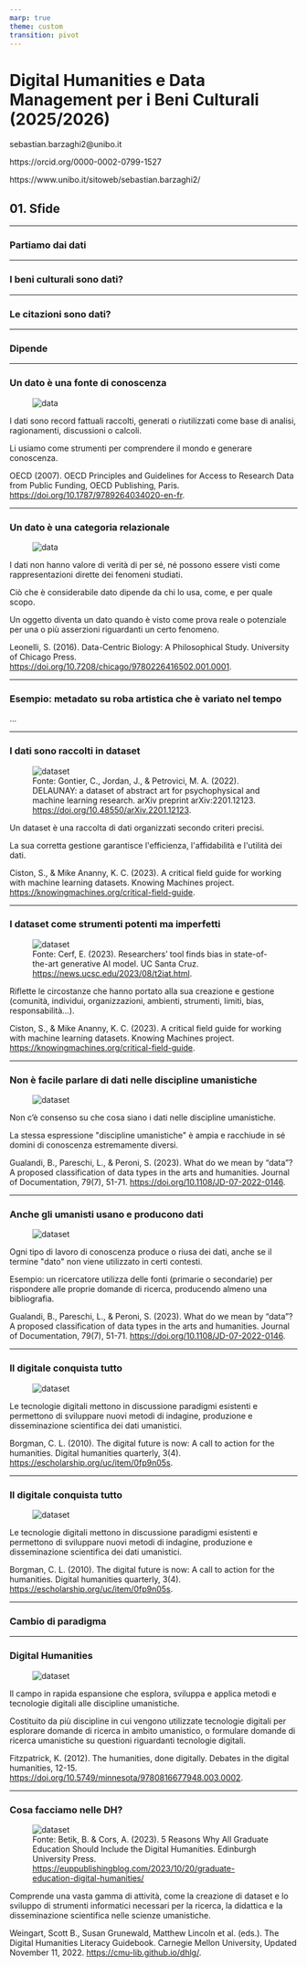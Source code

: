 ```yaml
---
marp: true
theme: custom
transition: pivot
---
```


<div class="split-slide">
  <div class="left-half">
    <h1>Digital Humanities e Data Management per i Beni Culturali (2025/2026)</h1>
    <p>sebastian.barzaghi2@unibo.it</p>
    <p>https://orcid.org/0000-0002-0799-1527</p>
    <p>https://www.unibo.it/sitoweb/sebastian.barzaghi2/</p>
  </div>
  <div class="right-half">
    <h2>01. Sfide</h2>
  </div>
</div>

---

### Partiamo dai dati

---

### I beni culturali sono dati?

---

### Le citazioni sono dati?

---

### Dipende

---

<div class="flex-column">
  <div class="header">
    <h3>Un dato è una fonte di conoscenza</h3>
  </div>
  <div class="flex">
  <figure>
    <img src="img/0000.jpg" alt="data" />
  </figure>
  <section>
    <p>
      I dati sono record fattuali raccolti, generati o riutilizzati come base di analisi, ragionamenti, discussioni o calcoli.
    </p>
    <p>
      Li usiamo come strumenti per comprendere il mondo e generare conoscenza.
    </p>
  </section>
  </div>
    <div class="footer">
        OECD (2007). OECD Principles and Guidelines for Access to Research Data from Public Funding, OECD Publishing, Paris. <a href="https://doi.org/10.1787/9789264034020-en-fr">https://doi.org/10.1787/9789264034020-en-fr</a>.
    </div>
  </div>

---

<div class="flex-column">
  <div class="header">
    <h3>Un dato è una categoria relazionale</h3>
  </div>
  <div class="flex">
  <figure>
    <img src="img/0000.jpg" alt="data" />
  </figure>
  <section>
    <p>
      I dati non hanno valore di verità di per sé, né possono essere visti come rappresentazioni dirette dei fenomeni studiati.
    </p>
    <p>
      Ciò che è considerabile dato dipende da chi lo usa, come, e per quale scopo.
    </p>
    <p>
      Un oggetto diventa un dato quando è visto come prova reale o potenziale per una o più asserzioni riguardanti un certo fenomeno.
    </p>
  </section>
  </div>
  <div class="footer">
    Leonelli, S. (2016). Data-Centric Biology: A Philosophical Study. University of Chicago Press. <a href="https://doi.org/10.7208/chicago/9780226416502.001.0001">https://doi.org/10.7208/chicago/9780226416502.001.0001</a>.
  </div>
</div>

---

### Esempio: metadato su roba artistica che è variato nel tempo

...

---

<div class="flex-column">
  <div class="header">
    <h3>I dati sono raccolti in dataset</h3>
  </div>
  <div class="flex">
  <figure>
    <img src="img/0000.jpg" alt="dataset" />
    <figcaption>
        Fonte: Gontier, C., Jordan, J., & Petrovici, M. A. (2022). DELAUNAY: a dataset of abstract art for psychophysical and machine learning research. arXiv preprint arXiv:2201.12123. <a href="https://doi.org/10.48550/arXiv.2201.12123">https://doi.org/10.48550/arXiv.2201.12123</a>.
    </figcaption>
  </figure>
  <section>
    <p>
      Un dataset è una raccolta di dati organizzati secondo criteri precisi.
    </p>
    <p>
      La sua corretta gestione garantisce l'efficienza, l'affidabilità e l'utilità dei dati.
    </p>
  </section>
  </div>
  <div class="footer">
        Ciston, S., & Mike Ananny, K. C. (2023). A critical field guide for working with machine learning datasets. Knowing Machines project. 
    <a href="https://knowingmachines.org/critical-field-guide">https://knowingmachines.org/critical-field-guide</a>.
    </div>
</div>

---

<div class="flex-column">
  <div class="header">
    <h3>I dataset come strumenti potenti ma imperfetti</h3>
  </div>
  <div class="flex">
  <figure>
    <img src="img/0000.jpg" alt="dataset" />
    <figcaption>
        Fonte: Cerf, E. (2023). Researchers’ tool finds bias in state-of-the-art generative AI model. UC Santa Cruz. <a href="https://news.ucsc.edu/2023/08/t2iat.html">https://news.ucsc.edu/2023/08/t2iat.html</a>.
    </figcaption>
  </figure>
  <section>
    <p>
      Riflette le circostanze che hanno portato alla sua creazione e gestione (comunità, individui, organizzazioni, ambienti, strumenti, limiti, bias, responsabilità…).
    </p>
  </section>
  </div>
  <div class="footer">
      Ciston, S., & Mike Ananny, K. C. (2023). A critical field guide for working with machine learning datasets. Knowing Machines project. 
    <a href="https://knowingmachines.org/critical-field-guide">https://knowingmachines.org/critical-field-guide</a>.
    </div>
</div>

---

<div class="flex-column">
  <div class="header">
    <h3>Non è facile parlare di dati nelle discipline umanistiche</h3>
  </div>
  <div class="flex">
  <figure>
    <img src="img/0000.jpg" alt="dataset" />
    <figcaption>
    </figcaption>
  </figure>
  <section>
    <p>
      Non c’è consenso su che cosa siano i dati nelle discipline umanistiche.
    </p>
    <p>
      La stessa espressione "discipline umanistiche" è ampia e racchiude in sé domini di conoscenza estremamente diversi.
    </p>
  </section>
  </div>
  <div class="footer">
    Gualandi, B., Pareschi, L., & Peroni, S. (2023). What do we mean by “data”? A proposed classification of data types in the arts and humanities. Journal of Documentation, 79(7), 51-71. 
    <a href="https://doi.org/10.1108/JD-07-2022-0146">https://doi.org/10.1108/JD-07-2022-0146</a>.
    </div>
</div>

---

<div class="flex-column">
  <div class="header">
    <h3>Anche gli umanisti usano e producono dati</h3>
  </div>
  <div class="flex">
  <figure>
    <img src="img/0000.jpg" alt="dataset" />
    <figcaption>
    </figcaption>
  </figure>
  <section>
    <p>
      Ogni tipo di lavoro di conoscenza produce o riusa dei dati, anche se il termine "dato" non viene utilizzato in certi contesti.
    </p>
    <p>
      Esempio: un ricercatore utilizza delle fonti (primarie o secondarie) per rispondere alle proprie domande di ricerca, producendo almeno una bibliografia.
    </p>
  </section>
  </div>
  <div class="footer">
    Gualandi, B., Pareschi, L., & Peroni, S. (2023). What do we mean by “data”? A proposed classification of data types in the arts and humanities. Journal of Documentation, 79(7), 51-71. 
    <a href="https://doi.org/10.1108/JD-07-2022-0146">https://doi.org/10.1108/JD-07-2022-0146</a>.
    </div>
</div>

---

<div class="flex-column">
  <div class="header">
    <h3>Il digitale conquista tutto</h3>
  </div>
  <div class="flex">
  <figure>
    <img src="img/0000.jpg" alt="dataset" />
    <figcaption>
    </figcaption>
  </figure>
  <section>
    <p>
      Le tecnologie digitali mettono in discussione paradigmi esistenti e permettono di sviluppare nuovi metodi di indagine, produzione e disseminazione scientifica dei dati umanistici.
    </p>
  </section>
  </div>
  <div class="footer">
    Borgman, C. L. (2010). The digital future is now: A call to action for the humanities. Digital humanities quarterly, 3(4). 
    <a href="https://escholarship.org/uc/item/0fp9n05s">https://escholarship.org/uc/item/0fp9n05s</a>.
    </div>
</div>

---

<div class="flex-column">
  <div class="header">
    <h3>Il digitale conquista tutto</h3>
  </div>
  <div class="flex">
  <figure>
    <img src="img/0000.jpg" alt="dataset" />
    <figcaption>
    </figcaption>
  </figure>
  <section>
    <p>
      Le tecnologie digitali mettono in discussione paradigmi esistenti e permettono di sviluppare nuovi metodi di indagine, produzione e disseminazione scientifica dei dati umanistici.
    </p>
  </section>
  </div>
  <div class="footer">
    Borgman, C. L. (2010). The digital future is now: A call to action for the humanities. Digital humanities quarterly, 3(4). 
    <a href="https://escholarship.org/uc/item/0fp9n05s">https://escholarship.org/uc/item/0fp9n05s</a>.
    </div>
</div>

---

### Cambio di paradigma

---

<div class="flex-column">
  <div class="header">
    <h3>Digital Humanities</h3>
  </div>
  <div class="flex">
  <figure>
    <img src="img/0000.jpg" alt="dataset" />
    <figcaption>
    </figcaption>
  </figure>
  <section>
    <p>
      Il campo in rapida espansione che esplora, sviluppa e applica metodi e tecnologie digitali alle discipline umanistiche.
    </p>
    <p>
      Costituito da più discipline in cui vengono utilizzate tecnologie digitali per esplorare domande di ricerca in ambito umanistico, o formulare domande di ricerca umanistiche su questioni riguardanti tecnologie digitali.
    </p>
  </section>
  </div>
  <div class="footer">
    Fitzpatrick, K. (2012). The humanities, done digitally. Debates in the digital humanities, 12-15. 
    <a href="https://doi.org/10.5749/minnesota/9780816677948.003.0002">https://doi.org/10.5749/minnesota/9780816677948.003.0002</a>.
    </div>
</div>

---

<div class="flex-column">
  <div class="header">
    <h3>Cosa facciamo nelle DH?</h3>
  </div>
  <div class="flex">
  <figure>
    <img src="img/0000.jpg" alt="dataset" />
    <figcaption>
      Fonte: Betik, B. & Cors, A. (2023). 5 Reasons Why All Graduate Education Should Include the Digital Humanities. Edinburgh University Press. <a href="https://euppublishingblog.com/2023/10/20/graduate-education-digital-humanities/">https://euppublishingblog.com/2023/10/20/graduate-education-digital-humanities/</a>
    </figcaption>
  </figure>
  <section>
    <p>
      Comprende una vasta gamma di attività, come la creazione di dataset e lo sviluppo di strumenti informatici necessari per la ricerca, la didattica e la disseminazione scientifica nelle scienze umanistiche.
    </p>
  </section>
  </div>
  <div class="footer">
    Weingart, Scott B., Susan Grunewald, Matthew Lincoln et al. (eds.). The Digital Humanities Literacy Guidebook. Carnegie Mellon University, Updated November 11, 2022. 
    <a href="https://cmu-lib.github.io/dhlg/">https://cmu-lib.github.io/dhlg/</a>.
    </div>
</div>